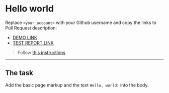 # Hello world

Replace `<your_account>` with your Github username and copy the links to Pull Request description:

- [DEMO LINK](https://ysrckr.github.io/layout_hello-world/)
- [TEST REPORT LINK](https://ysrckr.github.io/layout_hello-world/report/html_report/)

> Follow [this instructions](https://mate-academy.github.io/layout_task-guideline/#how-to-solve-the-layout-tasks-on-github)

---

## The task

Add the basic page markup and the text `Hello, world!` into the body.
